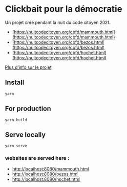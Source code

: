 # Clickbait pour la démocratie

Un projet créé pendant la nuit du code citoyen 2021. 

- [https://nuitcodecitoyen.org/cbfd/mammouth.html](https://nuitcodecitoyen.org/cbfd/mammouth.html)
- [https://nuitcodecitoyen.org/cbfd/bezos.html](https://nuitcodecitoyen.org/cbfd/bezos.html)
- [https://nuitcodecitoyen.org/cbfd/hochet.html](https://nuitcodecitoyen.org/cbfd/hochet.html)

[Plus d'info sur le projet]("https://hackmd.io/0UZ6CKdKR6qi-IvnFc-C5A")

## Install

```
yarn 
```

## For production

```
yarn build
```


## Serve locally

```
yarn serve
```

### websites are served here :

- [http://localhost:8080/mammouth.html]("http://localhost:8080/mammouth.html")
- [http://localhost:8080/bezos.html]("http://localhost:8080/bezos.html")
- [http://localhost:8080/hochet.html]("http://localhost:8080/hochet.html")



